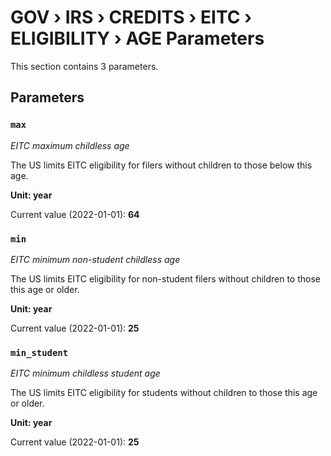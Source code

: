 # GOV › IRS › CREDITS › EITC › ELIGIBILITY › AGE Parameters

This section contains 3 parameters.

## Parameters

### `max`
*EITC maximum childless age*

The US limits EITC eligibility for filers without children to those below this age.

**Unit: year**

Current value (2022-01-01): **64**


### `min`
*EITC minimum non-student childless age*

The US limits EITC eligibility for non-student filers without children to those this age or older.

**Unit: year**

Current value (2022-01-01): **25**


### `min_student`
*EITC minimum childless student age*

The US limits EITC eligibility for students without children to those this age or older.

**Unit: year**

Current value (2022-01-01): **25**


